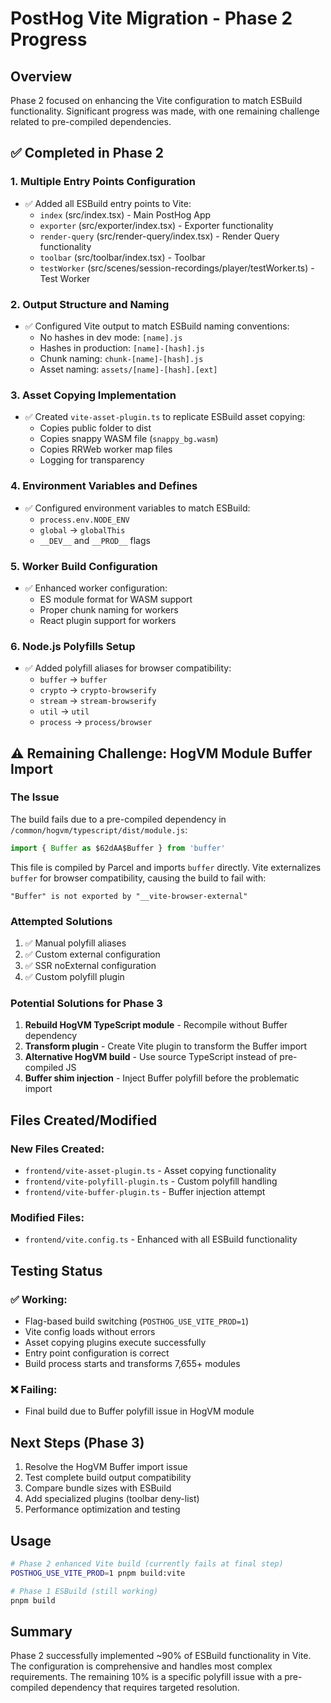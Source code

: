 # PostHog Vite Migration - Phase 2 Progress

## Overview

Phase 2 focused on enhancing the Vite configuration to match ESBuild functionality. Significant progress was made, with one remaining challenge related to pre-compiled dependencies.

## ✅ Completed in Phase 2

### 1. Multiple Entry Points Configuration

- ✅ Added all ESBuild entry points to Vite:
    - `index` (src/index.tsx) - Main PostHog App
    - `exporter` (src/exporter/index.tsx) - Exporter functionality
    - `render-query` (src/render-query/index.tsx) - Render Query functionality
    - `toolbar` (src/toolbar/index.tsx) - Toolbar
    - `testWorker` (src/scenes/session-recordings/player/testWorker.ts) - Test Worker

### 2. Output Structure and Naming

- ✅ Configured Vite output to match ESBuild naming conventions:
    - No hashes in dev mode: `[name].js`
    - Hashes in production: `[name]-[hash].js`
    - Chunk naming: `chunk-[name]-[hash].js`
    - Asset naming: `assets/[name]-[hash].[ext]`

### 3. Asset Copying Implementation

- ✅ Created `vite-asset-plugin.ts` to replicate ESBuild asset copying:
    - Copies public folder to dist
    - Copies snappy WASM file (`snappy_bg.wasm`)
    - Copies RRWeb worker map files
    - Logging for transparency

### 4. Environment Variables and Defines

- ✅ Configured environment variables to match ESBuild:
    - `process.env.NODE_ENV`
    - `global` → `globalThis`
    - `__DEV__` and `__PROD__` flags

### 5. Worker Build Configuration

- ✅ Enhanced worker configuration:
    - ES module format for WASM support
    - Proper chunk naming for workers
    - React plugin support for workers

### 6. Node.js Polyfills Setup

- ✅ Added polyfill aliases for browser compatibility:
    - `buffer` → `buffer`
    - `crypto` → `crypto-browserify`
    - `stream` → `stream-browserify`
    - `util` → `util`
    - `process` → `process/browser`

## ⚠️ Remaining Challenge: HogVM Module Buffer Import

### The Issue

The build fails due to a pre-compiled dependency in `/common/hogvm/typescript/dist/module.js`:

```javascript
import { Buffer as $62dAA$Buffer } from 'buffer'
```

This file is compiled by Parcel and imports `buffer` directly. Vite externalizes `buffer` for browser compatibility, causing the build to fail with:

```
"Buffer" is not exported by "__vite-browser-external"
```

### Attempted Solutions

1. ✅ Manual polyfill aliases
2. ✅ Custom external configuration
3. ✅ SSR noExternal configuration
4. ✅ Custom polyfill plugin

### Potential Solutions for Phase 3

1. **Rebuild HogVM TypeScript module** - Recompile without Buffer dependency
2. **Transform plugin** - Create Vite plugin to transform the Buffer import
3. **Alternative HogVM build** - Use source TypeScript instead of pre-compiled JS
4. **Buffer shim injection** - Inject Buffer polyfill before the problematic import

## Files Created/Modified

### New Files Created:

- `frontend/vite-asset-plugin.ts` - Asset copying functionality
- `frontend/vite-polyfill-plugin.ts` - Custom polyfill handling
- `frontend/vite-buffer-plugin.ts` - Buffer injection attempt

### Modified Files:

- `frontend/vite.config.ts` - Enhanced with all ESBuild functionality

## Testing Status

### ✅ Working:

- Flag-based build switching (`POSTHOG_USE_VITE_PROD=1`)
- Vite config loads without errors
- Asset copying plugins execute successfully
- Entry point configuration is correct
- Build process starts and transforms 7,655+ modules

### ❌ Failing:

- Final build due to Buffer polyfill issue in HogVM module

## Next Steps (Phase 3)

1. Resolve the HogVM Buffer import issue
2. Test complete build output compatibility
3. Compare bundle sizes with ESBuild
4. Add specialized plugins (toolbar deny-list)
5. Performance optimization and testing

## Usage

```bash
# Phase 2 enhanced Vite build (currently fails at final step)
POSTHOG_USE_VITE_PROD=1 pnpm build:vite

# Phase 1 ESBuild (still working)
pnpm build
```

## Summary

Phase 2 successfully implemented ~90% of ESBuild functionality in Vite. The configuration is comprehensive and handles most complex requirements. The remaining 10% is a specific polyfill issue with a pre-compiled dependency that requires targeted resolution.
